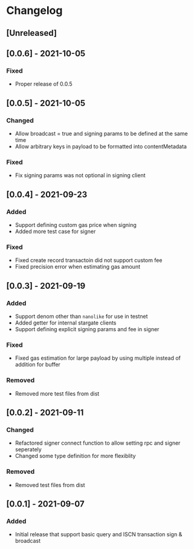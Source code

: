 # Changelog
## [Unreleased]

## [0.0.6] - 2021-10-05
### Fixed
- Proper release of 0.0.5

## [0.0.5] - 2021-10-05
### Changed
- Allow broadcast = true and signing params to be defined at the same time
- Allow arbitrary keys in payload to be formatted into contentMetadata
### Fixed
- Fix signing params was not optional in signing client

## [0.0.4] - 2021-09-23
### Added
- Support defining custom gas price when signing
- Added more test case for signer

### Fixed
- Fixed create record transactoin did not support custom fee
- Fixed precision error when estimating gas amount

## [0.0.3] - 2021-09-19
### Added
- Support denom other than `nanolike` for use in testnet
- Added getter for internal stargate clients
- Support defining explicit signing params and fee in signer

### Fixed
- Fixed gas estimation for large payload by using multiple instead of addition for buffer

### Removed
- Removed more test files from dist

## [0.0.2] - 2021-09-11
### Changed
- Refactored signer connect function to allow setting rpc and signer seperately
- Changed some type definition for more flexiblity

### Removed
- Removed test files from dist

## [0.0.1] - 2021-09-07
### Added
- Initial release that support basic query and ISCN transaction sign & broadcast
